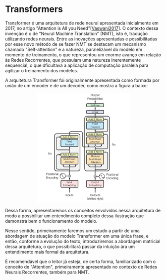 # Transformers

Transformer é uma arquitetura de rede neural apresentada inicialmente em 2017, no artigo "Attention is All you Need"[[Vaswani2017](Bibliografia.md#bibliografia)].
O contexto dessa invenção é o de "Neural Machine Translation" (NMT), isto é, tradução utilizando redes neurais. Entre as inovações apresentadas e possibilitadas por esse novo método de se fazer NMT se destacam um mecanismo chamado "Self-attention" e a natureza, paralelizável do modelo em momento de treinamento, o que representou um enorme avanço em relação às Redes Recorrentes, que possuiam uma natureza inerentemente sequencial, o que dficultava a aplicação de computação paralela para agilizar o treinamento dos modelos.

A arquitetura Transformer foi originalmente apresentada como formada por união de um encoder e de um decoder, como mostra a figura a baixo:

<div align="center">
<img src="images/arq.png" alt="Ilustração da arquitetura Transformer[Vaswani2017]" width="300"/>
</div>

Dessa forma, apresentaremos os conceitos envolvidos nessa arquitetura de modo a possbilitar um entendimento completo dessa ilustração que demonstra bem o funcionamento do modelo.

Nesse sentido, primeiramente faremos um estudo a partir de uma abordagem de atuação do modelo Transformer em uma única frase, e então, conforme a evolução do texto, introduziremos a abordagem matricial dessa arquitetura, o que possibilitará passar da intuição ára um entendimento mais formal da arquitetura.

É recomendável que o leitor já esteja, de certa forma, familiarizado com o conceito de "Attention", primeiramente apresentado no contexto de Redes Neurais Recorrentes, também para NMT.
